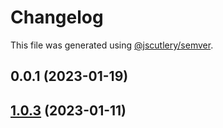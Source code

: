# Changelog

This file was generated using [@jscutlery/semver](https://github.com/jscutlery/semver).

## 0.0.1 (2023-01-19)

## [1.0.3](https://github.com/rudderlabs/rudder-sdk-react-native/compare/rudder-integration-clevertap-react-native-1.0.2...rudder-integration-clevertap-react-native-1.0.3) (2023-01-11)
